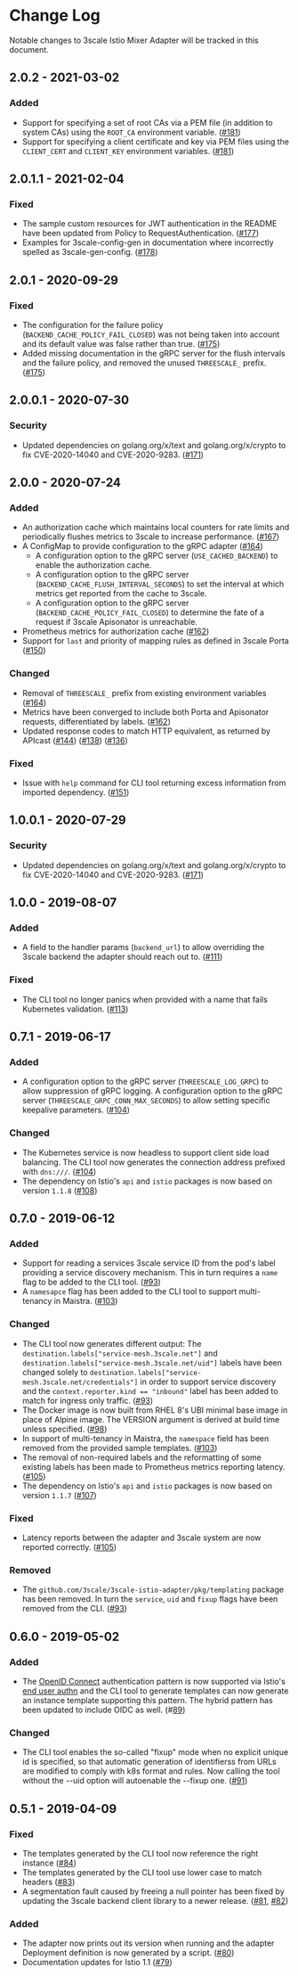 # Change Log

Notable changes to 3scale Istio Mixer Adapter will be tracked in this document.

## 2.0.2 - 2021-03-02

### Added

- Support for specifying a set of root CAs via a PEM file (in addition to system CAs)
  using the `ROOT_CA` environment variable. ([#181](https://github.com/3scale/3scale-istio-adapter/pull/181))
- Support for specifying a client certificate and key via PEM files using the
  `CLIENT_CERT` and `CLIENT_KEY` environment variables. ([#181](https://github.com/3scale/3scale-istio-adapter/pull/181))

## 2.0.1.1 - 2021-02-04

### Fixed

- The sample custom resources for JWT authentication in the README have been
  updated from Policy to RequestAuthentication. ([#177](https://github.com/3scale/3scale-istio-adapter/pull/177))
- Examples for 3scale-config-gen in documentation where incorrectly spelled as
  3scale-gen-config. ([#178](https://github.com/3scale/3scale-istio-adapter/pull/178))

## 2.0.1 - 2020-09-29

### Fixed

- The configuration for the failure policy (`BACKEND_CACHE_POLICY_FAIL_CLOSED`)
  was not being taken into account and its default value was false rather than
  true. ([#175](https://github.com/3scale/3scale-istio-adapter/pull/175))
- Added missing documentation in the gRPC server for the flush intervals and
  the failure policy, and removed the unused `THREESCALE_` prefix. ([#175](https://github.com/3scale/3scale-istio-adapter/pull/175))


## 2.0.0.1 - 2020-07-30

### Security

- Updated dependencies on golang.org/x/text and golang.org/x/crypto to fix CVE-2020-14040 and CVE-2020-9283.
  ([#171](https://github.com/3scale/3scale-istio-adapter/pull/171))

## 2.0.0 - 2020-07-24

### Added

- An authorization cache which maintains local counters for rate limits and
  periodically flushes metrics to 3scale to increase performance.
  ([#167](https://github.com/3scale/3scale-istio-adapter/pull/167))
- A ConfigMap to provide configuration to the gRPC adapter
  ([#164](https://github.com/3scale/3scale-istio-adapter/pull/164))
    * A configuration option to the gRPC server (`USE_CACHED_BACKEND`) to enable the authorization cache.
    * A configuration option to the gRPC server (`BACKEND_CACHE_FLUSH_INTERVAL_SECONDS`) to set the interval at which metrics get reported from the cache to 3scale.
    * A configuration option to the gRPC server (`BACKEND_CACHE_POLICY_FAIL_CLOSED`) to determine the fate of a request if 3scale Apisonator is unreachable.
- Prometheus metrics for authorization cache
  ([#162](https://github.com/3scale/3scale-istio-adapter/pull/162))
- Support for `last` and priority of mapping rules as defined in 3scale Porta
  ([#150](https://github.com/3scale/3scale-istio-adapter/pull/150))

### Changed

- Removal of `THREESCALE_` prefix from existing environment variables
  ([#164](https://github.com/3scale/3scale-istio-adapter/pull/164))
- Metrics have been converged to include both Porta and Apisonator requests, differentiated by labels.
  ([#162](https://github.com/3scale/3scale-istio-adapter/pull/162))
- Updated response codes to match HTTP equivalent, as returned by APIcast
  ([#144](https://github.com/3scale/3scale-istio-adapter/pull/144))
  ([#138](https://github.com/3scale/3scale-istio-adapter/pull/138))
  ([#136](https://github.com/3scale/3scale-istio-adapter/pull/136))

### Fixed

- Issue with `help` command for CLI tool returning excess information from imported dependency.
  ([#151](https://github.com/3scale/3scale-istio-adapter/pull/151))

## 1.0.0.1 - 2020-07-29

### Security

- Updated dependencies on golang.org/x/text and golang.org/x/crypto to fix CVE-2020-14040 and CVE-2020-9283.
  ([#171](https://github.com/3scale/3scale-istio-adapter/pull/171))

## 1.0.0 - 2019-08-07

### Added

- A field to the handler params (`backend_url`) to allow overriding the 3scale backend the adapter should reach out to.
  ([#111](https://github.com/3scale/3scale-istio-adapter/pull/111))

### Fixed

- The CLI tool no longer panics when provided with a name that fails Kubernetes validation.
  ([#113](https://github.com/3scale/3scale-istio-adapter/pull/113))

## 0.7.1 - 2019-06-17

### Added

- A configuration option to the gRPC server (`THREESCALE_LOG_GRPC`) to allow suppression of gRPC logging.
  A configuration option to the gRPC server (`THREESCALE_GRPC_CONN_MAX_SECONDS`) to allow setting specific keepalive parameters.
  ([#104](https://github.com/3scale/3scale-istio-adapter/pull/104))

### Changed

- The Kubernetes service is now headless to support client side load balancing.
  The CLI tool now generates the connection address prefixed with `dns:///`.
  ([#104](https://github.com/3scale/3scale-istio-adapter/pull/104))
- The dependency on Istio's `api` and `istio` packages is now based on version `1.1.8`
  ([#108](https://github.com/3scale/3scale-istio-adapter/pull/108))


## 0.7.0 - 2019-06-12

### Added

- Support for reading a services 3scale service ID from the pod's label providing a service discovery mechanism.
  This in turn requires a `name` flag to be added to the CLI tool.
  ([#93](https://github.com/3scale/3scale-istio-adapter/pull/93))
- A `namesapce` flag has been added to the CLI tool to support multi-tenancy in Maistra.
  ([#103](https://github.com/3scale/3scale-istio-adapter/pull/103))

### Changed

- The CLI tool now generates different output:
  The `destination.labels["service-mesh.3scale.net"]` and `destination.labels["service-mesh.3scale.net/uid"]` labels have been changed solely to
  `destination.labels["service-mesh.3scale.net/credentials"]` in order to support service discovery and the `context.reporter.kind == "inbound"` label has
  been added to match for ingress only traffic.
  ([#93](https://github.com/3scale/3scale-istio-adapter/pull/93))
- The Docker image is now built from RHEL 8's UBI minimal base image in place of Alpine image.
  The VERSION argument is derived at build time unless specified.
  ([#98](https://github.com/3scale/3scale-istio-adapter/pull/98))
- In support of multi-tenancy in Maistra, the `namespace` field has been removed from the provided sample templates.
  ([#103](https://github.com/3scale/3scale-istio-adapter/pull/103))
- The removal of non-required labels and the reformatting of some existing labels has been made to Prometheus metrics reporting latency.
  ([#105](https://github.com/3scale/3scale-istio-adapter/pull/105))
- The dependency on Istio's `api` and `istio` packages is now based on version `1.1.7`
  ([#107](https://github.com/3scale/3scale-istio-adapter/pull/107))

### Fixed

- Latency reports between the adapter and 3scale system are now reported correctly.
  ([#105](https://github.com/3scale/3scale-istio-adapter/pull/105))

### Removed

- The `github.com/3scale/3scale-istio-adapter/pkg/templating` package has been removed.
  In turn the `service`, `uid` and `fixup` flags have been removed from the CLI.
  ([#93](https://github.com/3scale/3scale-istio-adapter/pull/93))


## 0.6.0 - 2019-05-02

### Added

- The [OpenID Connect](https://github.com/3scale/3scale-istio-adapter/blob/v0.6.0/README.md#openid-connect-pattern) authentication pattern is now supported via Istio's [end user authn](https://istio.io/help/ops/security/end-user-auth/) and the CLI tool to generate templates can now generate an instance template supporting this pattern. The hybrid pattern has been updated to include OIDC as well. (#[89](https://github.com/3scale/3scale-istio-adapter/pull/89))

### Changed

- The CLI tool enables the so-called "fixup" mode when no explicit unique id is
  specified, so that automatic generation of identifierss from URLs are modified
  to comply with k8s format and rules. Now calling the tool without the --uid
  option will autoenable the --fixup one. ([#91](https://github.com/3scale/3scale-istio-adapter/pull/91))

## 0.5.1 - 2019-04-09

### Fixed

- The templates generated by the CLI tool now reference the right instance
  ([#84](https://github.com/3scale/3scale-istio-adapter/pull/84))
- The templates generated by the CLI tool use lower case to match headers
  ([#83](https://github.com/3scale/3scale-istio-adapter/pull/83))
- A segmentation fault caused by freeing a null pointer has been fixed by
  updating the 3scale backend client library to a newer release.
  ([#81](https://github.com/3scale/3scale-istio-adapter/issues/81), [#82](https://github.com/3scale/3scale-istio-adapter/pull/82))

### Added

- The adapter now prints out its version when running and the adapter Deployment
  definition is now generated by a script.
  ([#80](https://github.com/3scale/3scale-istio-adapter/pull/80))
- Documentation updates for Istio 1.1
  ([#79](https://github.com/3scale/3scale-istio-adapter/pull/79))

